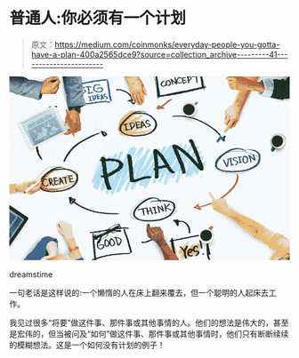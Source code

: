 # 普通人:你必须有一个计划

> 原文：<https://medium.com/coinmonks/everyday-people-you-gotta-have-a-plan-400a2565dce9?source=collection_archive---------41----------------------->

![](img/8a79c181d07f12cf901c735d38d53046.png)

dreamstime

一句老话是这样说的:一个懒惰的人在床上翻来覆去，但一个聪明的人起床去工作。

我见过很多“将要”做这件事、那件事或其他事情的人。他们的想法是伟大的，甚至是宏伟的，但当被问及“如何”做这件事、那件事或其他事情时，他们只有断断续续的模糊想法。这是一个如何没有计划的例子！
